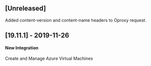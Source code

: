 ## [Unreleased]
Added content-version and content-name headers to Oproxy request.

## [19.11.1] - 2019-11-26
#### New Integration
Create and Manage Azure Virtual Machines